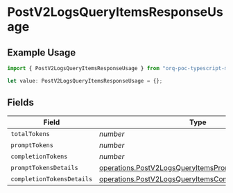 # PostV2LogsQueryItemsResponseUsage

## Example Usage

```typescript
import { PostV2LogsQueryItemsResponseUsage } from "orq-poc-typescript-multi-env-version/models/operations";

let value: PostV2LogsQueryItemsResponseUsage = {};
```

## Fields

| Field                                                                                                                            | Type                                                                                                                             | Required                                                                                                                         | Description                                                                                                                      |
| -------------------------------------------------------------------------------------------------------------------------------- | -------------------------------------------------------------------------------------------------------------------------------- | -------------------------------------------------------------------------------------------------------------------------------- | -------------------------------------------------------------------------------------------------------------------------------- |
| `totalTokens`                                                                                                                    | *number*                                                                                                                         | :heavy_minus_sign:                                                                                                               | N/A                                                                                                                              |
| `promptTokens`                                                                                                                   | *number*                                                                                                                         | :heavy_minus_sign:                                                                                                               | N/A                                                                                                                              |
| `completionTokens`                                                                                                               | *number*                                                                                                                         | :heavy_minus_sign:                                                                                                               | N/A                                                                                                                              |
| `promptTokensDetails`                                                                                                            | [operations.PostV2LogsQueryItemsPromptTokensDetails](../../models/operations/postv2logsqueryitemsprompttokensdetails.md)         | :heavy_minus_sign:                                                                                                               | N/A                                                                                                                              |
| `completionTokensDetails`                                                                                                        | [operations.PostV2LogsQueryItemsCompletionTokensDetails](../../models/operations/postv2logsqueryitemscompletiontokensdetails.md) | :heavy_minus_sign:                                                                                                               | N/A                                                                                                                              |